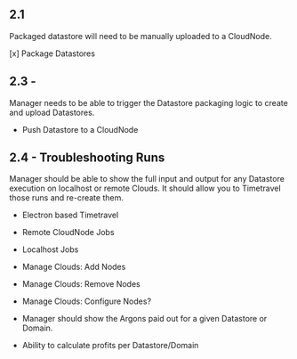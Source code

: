 ## 2.1
Packaged datastore will need to be manually uploaded to a CloudNode.

[x] Package Datastores

## 2.3 - 
Manager needs to be able to trigger the Datastore packaging logic to create and upload Datastores.
- Push Datastore to a CloudNode

## 2.4 - Troubleshooting Runs
Manager should be able to show the full input and output for any Datastore execution on localhost or remote Clouds. It should allow you to Timetravel those runs and re-create them.

- Electron based Timetravel
- Remote CloudNode Jobs
- Localhost Jobs

- Manage Clouds: Add Nodes
- Manage Clouds: Remove Nodes
- Manage Clouds: Configure Nodes?

- Manager should show the Argons paid out for a given Datastore or Domain.
- Ability to calculate profits per Datastore/Domain


